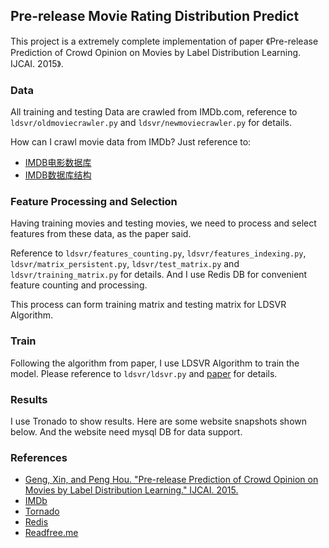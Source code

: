Pre-release Movie Rating Distribution Predict
---

This project is a extremely complete implementation of paper 《Pre-release Prediction of Crowd Opinion on Movies by Label Distribution Learning. IJCAI. 2015》.

### Data

All training and testing Data are crawled from IMDb.com, reference to `ldsvr/oldmoviecrawler.py` and `ldsvr/newmoviecrawler.py` for details.

How can I crawl movie data from IMDb? Just reference to:

- [IMDB电影数据库](http://sukai.me/imdb-movies-crawl/)
- [IMDB数据库结构](http://sukai.me/imdb-db-structure/)

### Feature Processing and Selection

Having training movies and testing movies, we need to process and select features from these data, as the paper said.

Reference to `ldsvr/features_counting.py`, `ldsvr/features_indexing.py`, `ldsvr/matrix_persistent.py`, `ldsvr/test_matrix.py` and `ldsvr/training_matrix.py` for details. And I use Redis DB for convenient feature counting and processing.

This process can form training matrix and testing matrix for LDSVR Algorithm.

### Train

Following the algorithm from paper, I use LDSVR Algorithm to train the model. Please reference to `ldsvr/ldsvr.py` and [paper](http://cse.seu.edu.cn/PersonalPage/xgeng/LDL/resource/ijcai15.pdf) for details. 

### Results

I use Tronado to show results. Here are some website snapshots shown below. And the website need mysql DB for data support.



### References

- [Geng, Xin, and Peng Hou. "Pre-release Prediction of Crowd Opinion on Movies by Label Distribution Learning." IJCAI. 2015.](http://cse.seu.edu.cn/PersonalPage/xgeng/LDL/resource/ijcai15.pdf)
- [IMDb](http://www.imdb.com/)
- [Tornado](http://www.tornadoweb.org/en/stable/#)
- [Redis](https://redis.io/)
- [Readfree.me](http://readfree.me/)